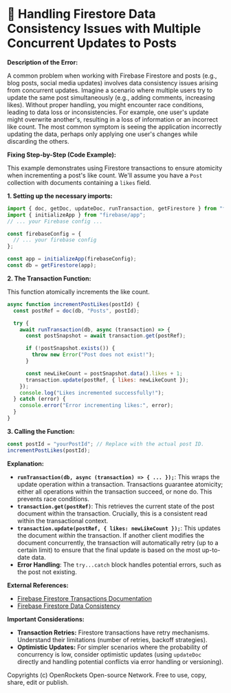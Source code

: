 # 🐞 Handling Firestore Data Consistency Issues with Multiple Concurrent Updates to Posts


**Description of the Error:**

A common problem when working with Firebase Firestore and posts (e.g., blog posts, social media updates) involves data consistency issues arising from concurrent updates. Imagine a scenario where multiple users try to update the same post simultaneously (e.g., adding comments, increasing likes).  Without proper handling, you might encounter race conditions, leading to data loss or inconsistencies. For example, one user's update might overwrite another's, resulting in a loss of information or an incorrect like count.  The most common symptom is seeing the application incorrectly updating the data, perhaps only applying one user's changes while discarding the others.

**Fixing Step-by-Step (Code Example):**

This example demonstrates using Firestore transactions to ensure atomicity when incrementing a post's like count.  We'll assume you have a `Post` collection with documents containing a `likes` field.

**1. Setting up the necessary imports:**

```javascript
import { doc, getDoc, updateDoc, runTransaction, getFirestore } from "firebase/firestore";
import { initializeApp } from "firebase/app";
// ... your Firebase config ...

const firebaseConfig = {
  // ... your firebase config
};

const app = initializeApp(firebaseConfig);
const db = getFirestore(app);

```

**2.  The Transaction Function:**

This function atomically increments the like count.

```javascript
async function incrementPostLikes(postId) {
  const postRef = doc(db, "Posts", postId);

  try {
    await runTransaction(db, async (transaction) => {
      const postSnapshot = await transaction.get(postRef);

      if (!postSnapshot.exists()) {
        throw new Error("Post does not exist!");
      }

      const newLikeCount = postSnapshot.data().likes + 1;
      transaction.update(postRef, { likes: newLikeCount });
    });
    console.log("Likes incremented successfully!");
  } catch (error) {
    console.error("Error incrementing likes:", error);
  }
}

```

**3.  Calling the Function:**

```javascript
const postId = "yourPostId"; // Replace with the actual post ID.
incrementPostLikes(postId);

```

**Explanation:**

* **`runTransaction(db, async (transaction) => { ... });`**: This wraps the update operation within a transaction.  Transactions guarantee atomicity; either all operations within the transaction succeed, or none do. This prevents race conditions.
* **`transaction.get(postRef)`**: This retrieves the current state of the post document within the transaction.  Crucially, this is a consistent read within the transactional context.
* **`transaction.update(postRef, { likes: newLikeCount });`**:  This updates the document *within* the transaction.  If another client modifies the document concurrently, the transaction will automatically retry (up to a certain limit) to ensure that the final update is based on the most up-to-date data.
* **Error Handling**: The `try...catch` block handles potential errors, such as the post not existing.


**External References:**

* [Firebase Firestore Transactions Documentation](https://firebase.google.com/docs/firestore/manage-data/transactions)
* [Firebase Firestore Data Consistency](https://firebase.google.com/docs/firestore/overview#data-consistency)

**Important Considerations:**

* **Transaction Retries:** Firestore transactions have retry mechanisms. Understand their limitations (number of retries, backoff strategies).
* **Optimistic Updates:** For simpler scenarios where the probability of concurrency is low, consider optimistic updates (using `updateDoc` directly and handling potential conflicts via error handling or versioning).


Copyrights (c) OpenRockets Open-source Network. Free to use, copy, share, edit or publish.

